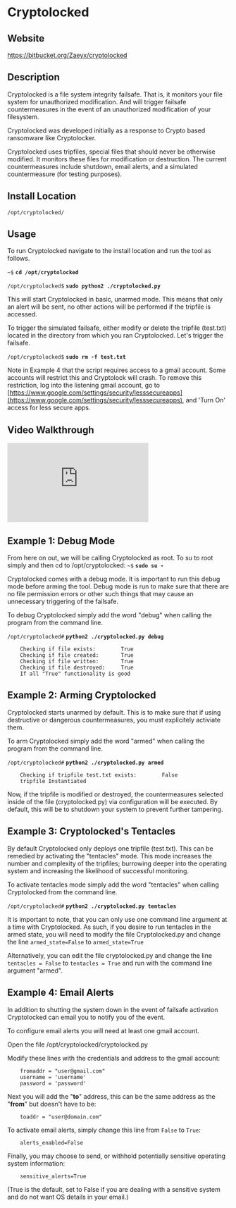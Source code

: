 
Cryptolocked
============

Website
-------

<https://bitbucket.org/Zaeyx/cryptolocked>

Description
-----------

Cryptolocked is a file system integrity failsafe.  That is, it monitors your file system for
unauthorized modification.  And will trigger failsafe countermeasures in the event of an
unauthorized modification of your filesystem.

Cryptolocked was developed initially as a response to Crypto based ransomware like Cryptolocker.

Cryptolocked uses tripfiles, special files that should never be otherwise modified.  It monitors
these files for modification or destruction.  The current countermeasures include shutdown, email
alerts, and a simulated countermeasure (for testing purposes).

Install Location
----------------

`/opt/cryptolocked/`

Usage
-----

To run Cryptolocked navigate to the install location and run the tool as follows.

`~$` **`cd /opt/cryptolocked`**

`/opt/cryptolocked$` **`sudo python2 ./cryptolocked.py`**

This will start Cryptolocked in basic, unarmed mode.  This means that only an alert will be sent, no other actions will be performed if the tripfile is accessed.

To trigger the simulated failsafe, either modify or delete the tripfile (test.txt) located in the
directory from which you ran Cryptolocked.
Let's trigger the failsafe.

`/opt/cryptolocked$` **`sudo rm -f test.txt`**

Note in Example 4 that the script requires access to a gmail account. Some accounts will restrict this and Cryptolock will crash. To remove this restriction, log into the listening gmail account, go to [https://www.google.com/settings/security/lesssecureapps](https://www.google.com/settings/security/lesssecureapps), and 'Turn On' access for less secure apps.

Video Walkthrough
-----------------

<iframe src="https://onedrive.live.com/embed?cid=8D6C4317A39E3D29&resid=8D6C4317A39E3D29%2155677&authkey=ACPbjT-1RYCb8n8" width="320" height="180" frameborder="0" scrolling="no" allowfullscreen sandbox="allow-scripts allow-pointer-lock allow-forms allow-same-origin"></iframe>

Example 1: Debug Mode
---------------------
From here on out, we will be calling Cryptolocked as root.
To su to root simply and then cd to /opt/cryptolocked:
`~$` **`sudo su -`**

Cryptolocked comes with a debug mode.  It is important to run this debug mode before arming the tool.
Debug mode is run to make sure that there are no file permission errors or other such things that
may cause an unnecessary triggering of the failsafe.

To debug Cryptolocked simply add the word "debug" when calling the program from the command line.

`/opt/cryptolocked#` **`python2 ./cryptolocked.py debug`**

        Checking if file exists:        True
        Checking if file created:       True
        Checking if file written:       True
        Checking if file destroyed:     True
        If all "True" functionality is good

Example 2: Arming Cryptolocked
------------------------------

Cryptolocked starts unarmed by default.  This is to make sure that if using destructive or
dangerous countermeasures, you must explicitely activiate them.

To arm Cryptolocked simply add the word "armed" when calling the program from the command line.

`/opt/cryptolocked#` **`python2 ./cryptolocked.py armed`**

        Checking if tripfile test.txt exists:        False
        tripfile Instantiated

Now, if the tripfile is modified or destroyed, the countermeasures selected inside of the file
(cryptolocked.py) via configuration will be executed.  By default, this will be to shutdown your
system to prevent further tampering.

Example 3: Cryptolocked's Tentacles
-----------------------------------

By default Cryptolocked only deploys one tripfile (test.txt).  This can be remedied by activating
the "tentacles" mode.  This mode increases the number and complexity of the tripfiles; burrowing
deeper into the operating system and increasing the likelihood of successful monitoring.

To activate tentacles mode simply add the word "tentacles" when calling Cryptolocked
from the command line.

`/opt/cryptolocked#` **`python2 ./cryptolocked.py tentacles`**

It is important to note, that you can only use one command line argument at a time with Cryptolocked.
As such, if you desire to run tentacles in the armed state, you will need to modify the file
Cryptolocked.py and change the line `armed_state=False` to `armed_state=True`

Alternatively, you can edit the file cryptolocked.py and change the line `tentacles = False` to
`tentacles = True` and run with the command line argument "armed".

Example 4: Email Alerts
-----------------------

In addition to shutting the system down in the event of failsafe activation Cryptolocked can email
you to notify you of the event.

To configure email alerts you will need at least one gmail account.

Open the file /opt/cryptolocked/cryptolocked.py

Modify these lines with the credentials and address to the gmail account:

        fromaddr = "user@gmail.com"
        username = 'username'
        password = 'password'

Next you will add the "**to**" address, this can be the same address as the "**from**" but
doesn't have to be:

        toaddr = "user@domain.com"

To activate email alerts, simply change this line from `False` to `True`:

        alerts_enabled=False

Finally, you may choose to send, or withhold potentially sensitive operating system information:

        sensitive_alerts=True

(True is the default, set to False if you are dealing with a sensitive system and
do not want OS details in your email.)


